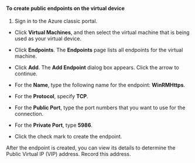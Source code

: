 #### To create public endpoints on the virtual device

1. Sign in to the Azure classic portal.

- Click **Virtual Machines**, and then select the virtual machine that is being used as your virtual device.

- Click **Endpoints**. The **Endpoints** page lists all endpoints for the virtual machine.

- Click **Add**. The **Add Endpoint** dialog box appears. Click the arrow to continue.

- For the **Name**, type the following name for the endpoint: **WinRMHttps**.

- For the **Protocol**, specify **TCP**.

- For the **Public Port**, type the port numbers that you want to use for the connection.

- For the **Private Port**, type **5986**.

- Click the check mark to create the endpoint.

After the endpoint is created, you can view its details to determine the Public Virtual IP (VIP) address. Record this address.